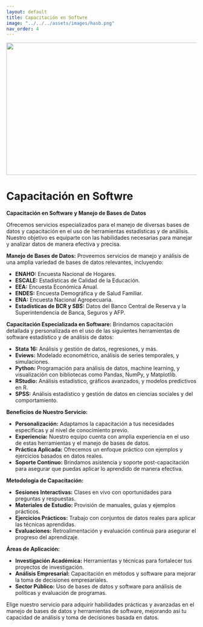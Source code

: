 ```yaml
---
layout: default
title: Capacitación en Softwre
image: "../../../assets/images/hasb.png"
nav_order: 4
---
```

<img src="../assets/images/soft.png" height="350" width="800">


# **Capacitación en Softwre**

**Capacitación en Software y Manejo de Bases de Datos**

Ofrecemos servicios especializados para el manejo de diversas bases de datos y capacitación en el uso de herramientas estadísticas y de análisis. Nuestro objetivo es equiparte con las habilidades necesarias para manejar y analizar datos de manera efectiva y precisa.

**Manejo de Bases de Datos:**
Proveemos servicios de manejo y análisis de una amplia variedad de bases de datos relevantes, incluyendo:

- **ENAHO:** Encuesta Nacional de Hogares.
- **ESCALE:** Estadísticas de Calidad de la Educación.
- **EEA:** Encuesta Económica Anual.
- **ENDES:** Encuesta Demográfica y de Salud Familiar.
- **ENA:** Encuesta Nacional Agropecuaria.
- **Estadísticas de BCR y SBS:** Datos del Banco Central de Reserva y la Superintendencia de Banca, Seguros y AFP.

**Capacitación Especializada en Software:**
Brindamos capacitación detallada y personalizada en el uso de las siguientes herramientas de software estadístico y de análisis de datos:

- **Stata 16:** Análisis y gestión de datos, regresiones, y más.
- **Eviews:** Modelado econométrico, análisis de series temporales, y simulaciones.
- **Python:** Programación para análisis de datos, machine learning, y visualización con bibliotecas como Pandas, NumPy, y Matplotlib.
- **RStudio:** Análisis estadístico, gráficos avanzados, y modelos predictivos en R.
- **SPSS:** Análisis estadístico y gestión de datos en ciencias sociales y del comportamiento.

**Beneficios de Nuestro Servicio:**

- **Personalización:** Adaptamos la capacitación a tus necesidades específicas y al nivel de conocimiento previo.
- **Experiencia:** Nuestro equipo cuenta con amplia experiencia en el uso de estas herramientas y el manejo de bases de datos.
- **Práctica Aplicada:** Ofrecemos un enfoque práctico con ejemplos y ejercicios basados en datos reales.
- **Soporte Continuo:** Brindamos asistencia y soporte post-capacitación para asegurar que puedas aplicar lo aprendido de manera efectiva.

**Metodología de Capacitación:**

- **Sesiones Interactivas:** Clases en vivo con oportunidades para preguntas y respuestas.
- **Materiales de Estudio:** Provisión de manuales, guías y ejemplos prácticos.
- **Ejercicios Prácticos:** Trabajo con conjuntos de datos reales para aplicar las técnicas aprendidas.
- **Evaluaciones:** Retroalimentación y evaluación continua para asegurar el progreso del aprendizaje.

**Áreas de Aplicación:**

- **Investigación Académica:** Herramientas y técnicas para fortalecer tus proyectos de investigación.
- **Análisis Empresarial:** Capacitación en métodos y software para mejorar la toma de decisiones empresariales.
- **Sector Público:** Uso de bases de datos y software para análisis de políticas y evaluación de programas.

Elige nuestro servicio para adquirir habilidades prácticas y avanzadas en el manejo de bases de datos y herramientas de software, mejorando así tu capacidad de análisis y toma de decisiones basada en datos.

